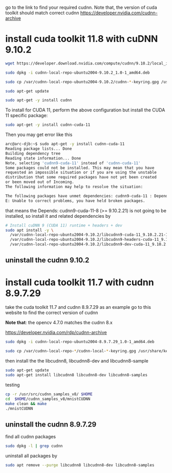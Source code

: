go to the link to find your required cudnn. Note that, the version of cuda toolkit should match correct cudnn 
https://developer.nvidia.com/cudnn-archive

# install cuda toolkit 11.8 with cuDNN 9.10.2 
```bash
wget https://developer.download.nvidia.com/compute/cudnn/9.10.2/local_installers/cudnn-local-repo-ubuntu2004-9.10.2_1.0-1_amd64.deb

sudo dpkg -i cudnn-local-repo-ubuntu2004-9.10.2_1.0-1_amd64.deb

sudo cp /var/cudnn-local-repo-ubuntu2004-9.10.2/cudnn-*-keyring.gpg /usr/share/keyrings/

sudo apt-get update

sudo apt-get -y install cudnn
```

To install for CUDA 11, perform the above configuration but install the CUDA 11 specific package:

```bash
sudo apt-get -y install cudnn-cuda-11
```

Then you may get error like this
```bash
arc@arc-djb:~$ sudo apt-get -y install cudnn-cuda-11
Reading package lists... Done
Building dependency tree       
Reading state information... Done
Note, selecting 'cudnn9-cuda-11' instead of 'cudnn-cuda-11'
Some packages could not be installed. This may mean that you have
requested an impossible situation or if you are using the unstable
distribution that some required packages have not yet been created
or been moved out of Incoming.
The following information may help to resolve the situation:

The following packages have unmet dependencies: cudnn9-cuda-11 : Depends: cudnn9-cuda-11-8 (>= 9.10.2.21) but it is not going to be installed
E: Unable to correct problems, you have held broken packages.
```

that means the Depends: cudnn9-cuda-11-8 (>= 9.10.2.21) is not going to be installed, so install it and related dependencies by
```bash
# Install cuDNN 9 (CUDA 11) runtime + headers + dev
sudo apt install -y \
  /var/cudnn-local-repo-ubuntu2004-9.10.2/libcudnn9-cuda-11_9.10.2.21-1_amd64.deb \
  /var/cudnn-local-repo-ubuntu2004-9.10.2/libcudnn9-headers-cuda-11_9.10.2.21-1_amd64.deb \
  /var/cudnn-local-repo-ubuntu2004-9.10.2/libcudnn9-dev-cuda-11_9.10.2.21-1_amd64.deb
```
## uninstall the cudnn 9.10.2 




# install cuda toolkit 11.7 with cudnn 8.9.7.29
take the cuda toolkit 11.7 and cudnn 8.9.7.29 as an example
go to this website to find the correct version of cudnn 

**Note that**: the opencv 4.7.0 matches the cudnn 8.x

https://developer.nvidia.com/rdp/cudnn-archive


```bash
sudo dpkg -i cudnn-local-repo-ubuntu2004-8.9.7.29_1.0-1_amd64.deb

sudo cp /var/cudnn-local-repo-*/cudnn-local-*-keyring.gpg /usr/share/keyrings/
```

then install the the libcudnn8, libcudnn8-dev and libcudnn8-sample
```bash
sudo apt-get update
sudo apt-get install libcudnn8 libcudnn8-dev libcudnn8-samples
```

testing
```bash
cp -r /usr/src/cudnn_samples_v8/ $HOME
cd  $HOME/cudnn_samples_v8/mnistCUDNN
make clean && make
./mnistCUDNN
```
 

## uninstall the cudnn 8.9.7.29
find all cudnn packages
```bash
sudo dpkg -l | grep cudnn
```
uninstall all packages by
```bash
sudo apt remove --purge libcudnn8 libcudnn8-dev libcudnn8-samples
```



